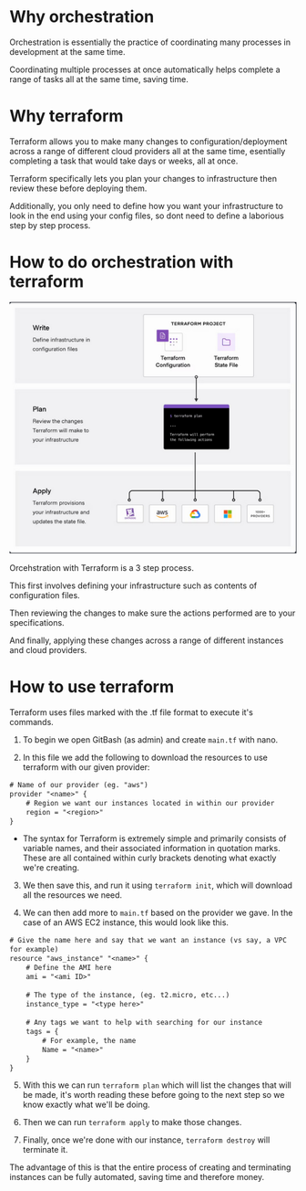 # Why orchestration
Orchestration is essentially the practice of coordinating many processes in development at the same time.

Coordinating multiple processes at once automatically helps complete a range of tasks all at the same time, saving time.

# Why terraform
Terraform allows you to make many changes to configuration/deployment across a range of different cloud providers all at the same time, esentially completing a task that would take days or weeks, all at once.

Terraform specifically lets you plan your changes to infrastructure then review these before deploying them.

Additionally, you only need to define how you want your infrastructure to look in the end using your config files, so dont need to define a laborious step by step process.

# How to do orchestration with terraform

![Alt text](image.png)

Orcehstration with Terraform is a 3 step process. 

This first involves defining your infrastructure such as contents of configuration files. 

Then reviewing the changes to make sure the actions performed are to your specifications.

And finally, applying these changes across a range of different instances and cloud providers.

# How to use terraform

Terraform uses files marked with the .tf file format to execute it's commands.

1. To begin we open GitBash (as admin) and create `main.tf` with nano.

2. In this file we add the following to download the resources to use terraform with our given provider:

```
# Name of our provider (eg. "aws")
provider "<name>" {
    # Region we want our instances located in within our provider
    region = "<region>"
}
```
- The syntax for Terraform is extremely simple and primarily consists of variable names, and their associated information in quotation marks. These are all contained within curly brackets denoting what exactly we're creating.

3. We then save this, and run it using `terraform init`, which will download all the resources we need.

4. We can then add more to `main.tf` based on the provider we gave. In the case of an AWS EC2 instance, this would look like this.

```
# Give the name here and say that we want an instance (vs say, a VPC for example)
resource "aws_instance" "<name>" {
    # Define the AMI here
    ami = "<ami ID>"

    # The type of the instance, (eg. t2.micro, etc...)
    instance_type = "<type here>"

    # Any tags we want to help with searching for our instance 
    tags = {
        # For example, the name
        Name = "<name>"
    }
}
```

5. With this we can run `terraform plan` which will list the changes that will be made, it's worth reading these before going to the next step so we know exactly what we'll be doing.

6. Then we can run `terraform apply` to make those changes.

7. Finally, once we're done with our instance, `terraform destroy` will terminate it.

The advantage of this is that the entire process of creating and terminating instances can be fully automated, saving time and therefore money.